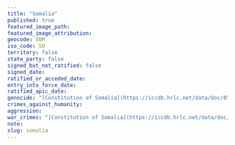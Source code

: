 ```yaml
---
title: "Somalia"
published: true
featured_image_path:
featured_image_attribution:
geocode: SOM
iso_code: SO
territory: false
state_party: false
signed_but_not_ratified: false
signed_date:
ratified_or_acceded_date:
entry_into_force_date:
ratified_apic_date:
genocide: "[Constitution of Somalia](https://iccdb.hrlc.net/data/doc/853/keyword/46/)"
crimes_against_humanity:
aggression:
war_crimes: "[Constitution of Somalia](https://iccdb.hrlc.net/data/doc/853/keyword/145/)"
note:
slug: somalia
---
```

